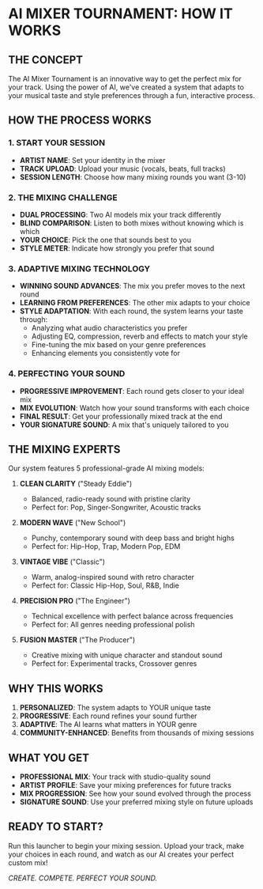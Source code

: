 # AI MIXER TOURNAMENT: HOW IT WORKS

## THE CONCEPT

The AI Mixer Tournament is an innovative way to get the perfect mix for your track. Using the power of AI, we've created a system that adapts to your musical taste and style preferences through a fun, interactive process.

## HOW THE PROCESS WORKS

### 1. START YOUR SESSION
- **ARTIST NAME**: Set your identity in the mixer
- **TRACK UPLOAD**: Upload your music (vocals, beats, full tracks)
- **SESSION LENGTH**: Choose how many mixing rounds you want (3-10)

### 2. THE MIXING CHALLENGE
- **DUAL PROCESSING**: Two AI models mix your track differently
- **BLIND COMPARISON**: Listen to both mixes without knowing which is which
- **YOUR CHOICE**: Pick the one that sounds best to you
- **STYLE METER**: Indicate how strongly you prefer that sound

### 3. ADAPTIVE MIXING TECHNOLOGY
- **WINNING SOUND ADVANCES**: The mix you prefer moves to the next round
- **LEARNING FROM PREFERENCES**: The other mix adapts to your choice
- **STYLE ADAPTATION**: With each round, the system learns your taste through:
  - Analyzing what audio characteristics you prefer
  - Adjusting EQ, compression, reverb and effects to match your style
  - Fine-tuning the mix based on your genre preferences
  - Enhancing elements you consistently vote for

### 4. PERFECTING YOUR SOUND
- **PROGRESSIVE IMPROVEMENT**: Each round gets closer to your ideal mix
- **MIX EVOLUTION**: Watch how your sound transforms with each choice
- **FINAL RESULT**: Get your professionally mixed track at the end
- **YOUR SIGNATURE SOUND**: A mix that's uniquely tailored to you

## THE MIXING EXPERTS

Our system features 5 professional-grade AI mixing models:

1. **CLEAN CLARITY** ("Steady Eddie")
   - Balanced, radio-ready sound with pristine clarity
   - Perfect for: Pop, Singer-Songwriter, Acoustic tracks

2. **MODERN WAVE** ("New School") 
   - Punchy, contemporary sound with deep bass and bright highs
   - Perfect for: Hip-Hop, Trap, Modern Pop, EDM

3. **VINTAGE VIBE** ("Classic")
   - Warm, analog-inspired sound with retro character
   - Perfect for: Classic Hip-Hop, Soul, R&B, Indie

4. **PRECISION PRO** ("The Engineer")
   - Technical excellence with perfect balance across frequencies
   - Perfect for: All genres needing professional polish

5. **FUSION MASTER** ("The Producer")
   - Creative mixing with unique character and standout sound
   - Perfect for: Experimental tracks, Crossover genres

## WHY THIS WORKS

1. **PERSONALIZED**: The system adapts to YOUR unique taste
2. **PROGRESSIVE**: Each round refines your sound further
3. **ADAPTIVE**: The AI learns what matters in YOUR genre
4. **COMMUNITY-ENHANCED**: Benefits from thousands of mixing sessions

## WHAT YOU GET

- **PROFESSIONAL MIX**: Your track with studio-quality sound
- **ARTIST PROFILE**: Save your mixing preferences for future tracks
- **MIX PROGRESSION**: See how your sound evolved through the process
- **SIGNATURE SOUND**: Use your preferred mixing style on future uploads

## READY TO START?

Run this launcher to begin your mixing session. Upload your track, make your choices in each round, and watch as our AI creates your perfect custom mix!

*CREATE. COMPETE. PERFECT YOUR SOUND.*
